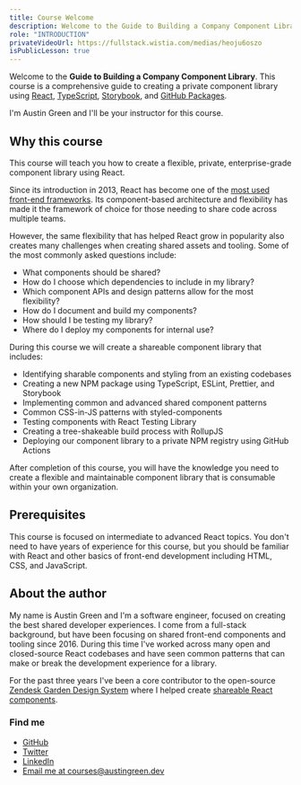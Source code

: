 ```yaml
---
title: Course Welcome
description: Welcome to the Guide to Building a Company Component Library course.
role: "INTRODUCTION"
privateVideoUrl: https://fullstack.wistia.com/medias/heoju6oszo
isPublicLesson: true
---
```


Welcome to the **Guide to Building a Company Component Library**. This course is a comprehensive guide to creating a private component library using [React](https://reactjs.org/), [TypeScript](https://www.typescriptlang.org/), [Storybook](https://storybook.js.org/), and [GitHub Packages](https://github.com/features/packages).

I'm Austin Green and I'll be your instructor for this course.

## Why this course

This course will teach you how to create a flexible, private, enterprise-grade component library using React.

Since its introduction in 2013, React has become one of the [most used front-end frameworks](https://2019.stateofjs.com/front-end-frameworks/). Its component-based architecture and flexibility has made it the framework of choice for those needing to share code across multiple teams.

However, the same flexibility that has helped React grow in popularity also creates many challenges when creating shared assets and tooling. Some of the most commonly asked questions include:

- What components should be shared?
- How do I choose which dependencies to include in my library?
- Which component APIs and design patterns allow for the most flexibility?
- How do I document and build my components?
- How should I be testing my library?
- Where do I deploy my components for internal use?

During this course we will create a shareable component library that includes:

- Identifying sharable components and styling from an existing codebases
- Creating a new NPM package using TypeScript, ESLint, Prettier, and Storybook
- Implementing common and advanced shared component patterns
- Common CSS-in-JS patterns with styled-components
- Testing components with React Testing Library
- Creating a tree-shakeable build process with RollupJS
- Deploying our component library to a private NPM registry using GitHub Actions

After completion of this course, you will have the knowledge you need to create a flexible and maintainable component library that is consumable within your own organization.

## Prerequisites

This course is focused on intermediate to advanced React topics. You don't need to have years of experience for this course, but you should be familiar with React and other basics of front-end development including HTML, CSS, and JavaScript.

## About the author

My name is Austin Green and I'm a software engineer, focused on creating the best shared developer experiences. I come from a full-stack background, but have been focusing on shared front-end components and tooling since 2016. During this time I've worked across many open and closed-source React codebases and have seen common patterns that can make or break the development experience for a library.

For the past three years I've been a core contributor to the open-source [Zendesk Garden Design System](https://garden.zendesk.com/) where I helped create [shareable React components](https://github.com/zendeskgarden/react-components).

### Find me

- [GitHub](https://github.com/austingreendev)
- [Twitter](https://twitter.com/austingreendev)
- [LinkedIn](https://www.linkedin.com/in/austin-green-dev/)
- [Email me at courses@austingreen.dev](mailto:courses@austingreen.dev)
